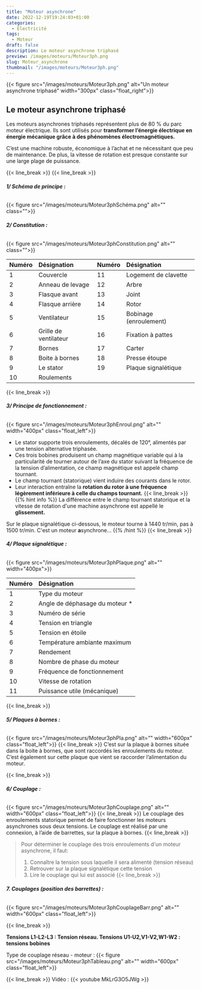 ```yaml
---
title: "Moteur asynchrone"
date: 2022-12-19T19:24:03+01:00
categories:
  - Electricité
tags:
  - Moteur
draft: false
description: Le moteur asynchrone triphasé
preview: /images/moteurs/Moteur3ph.png
slug: Moteur_asynchrone
thumbnail: "/images/moteurs/Moteur3ph.png"
---
```


<!-- ![Un moteur asynchrone triphasé:right](/images/Moteur3ph.png) -->

{{< figure src="/images/moteurs/Moteur3ph.png" alt="Un moteur asynchrone triphasé" width="300px" class="float_right">}}



## Le moteur asynchrone triphasé

Les moteurs asynchrones triphasés représentent plus de 80 % du parc moteur électrique. Ils sont utilisés pour **transformer l’énergie électrique en énergie mécanique grâce à des phénomènes électromagnétiques.**

C’est une machine robuste, économique à l’achat et ne nécessitant que peu de maintenance. De plus, la vitesse de rotation est presque constante sur une large plage de puissance. 

{{< line_break >}}
{{< line_break >}}

###### __1/ Schéma de principe :__

{{< figure src="/images/moteurs/Moteur3phSchéma.png" alt=""  class="">}}

###### __2/ Constitution :__

{{< figure src="/images/moteurs/Moteur3phConstitution.png" alt=""  class="">}}

|Numéro|Désignation        |Numéro|Désignation         |  
|:---|:---                 |:---|:---                  | 
| 1  |Couvercle            |11  |Logement de clavette  |
| 2  |Anneau de levage     |12  |Arbre                 |
| 3  |Flasque avant        |13  |Joint                 | 
|4   | Flasque arrière     |14  |Rotor                 |
|5   |Ventilateur          |15  |Bobinage (enroulement)|
|6   |Grille de ventilateur|16  |Fixation à pattes     |
|7   |Bornes               |17  |Carter                |
|8   |Boite à bornes       |18  |Presse étoupe         |
|9   |Le stator            |19  |Plaque signalétique   |
|10  |Roulements           |    |                      |

{{< line_break >}}

###### __3/ Principe de fonctionnement :__
{{< figure src="/images/moteurs/Moteur3phEnroul.png" alt=""  width="400px" class="float_left">}} 
- Le stator supporte trois enroulements, décalés de 120°, alimentés par une tension alternative triphasée.
- Ces trois bobines produisent un champ magnétique variable qui à la particularité de tourner autour de l’axe du stator suivant la fréquence de la tension d’alimentation, ce champ magnétique est appelé champ tournant.
- Le champ tournant (statorique) vient induire des courants dans le rotor.
- Leur interaction entraîne la **rotation du rotor à une fréquence légèrement inférieure à celle du champs tournant.**
{{< line_break >}}
{{% hint info %}}
La différence entre le champ tournant statorique et la vitesse de rotation d'une machine asynchrone est appellé le **glissement.**

Sur le plaque signalétique ci-dessous, le moteur tourne à 1440 tr/min, pas à 1500 tr/min. C'est un moteur **a**synchrone...
{{% /hint %}}
{{< line_break >}}

###### __4/ Plaque signalétique :__


{{< figure src="/images/moteurs/Moteur3phPlaque.png" alt=""  width="400px">}} 



|Numéro|Désignation                 |
|:---|:---                          |
|1   | Type du moteur               |
|2   |Angle de déphasage du moteur *|
|3   |Numéro de série               |
|4   |Tension en triangle           |
|5   |Tension en étoile             |
|6   |Température ambiante maximum  |
|7   |Rendement                     |
|8   |Nombre de phase du moteur     |
|9   |Fréquence de fonctionnement   |
|10  |Vitesse de rotation           |
|11  |Puissance utile (mécanique)   |


{{< line_break >}}

###### __5/ Plaques à bornes :__

{{< figure src="/images/moteurs/Moteur3phPla.png" alt=""  width="600px" class="float_left">}} 
{{< line_break >}}
C’est sur la plaque à bornes située dans la boite à bornes, que sont raccordés les enroulements du moteur. C’est également sur cette plaque que vient se raccorder l’alimentation du moteur.

{{< line_break >}}


###### __6/ Couplage :__

{{< figure src="/images/moteurs/Moteur3phCouplage.png" alt=""  width="600px" class="float_left">}} 
{{< line_break >}}
Le couplage des enroulements statorique permet de faire fonctionner les moteurs asynchrones sous deux tensions. Le couplage est réalisé par une connexion, à l’aide de barrettes, sur la plaque à bornes.
{{< line_break >}}


>Pour déterminer le couplage des trois enroulements d'un moteur asynchrone, il faut:
>1. Connaître la tension sous laquelle il sera alimenté (tension réseau)
>2. Retrouver sur la plaque signalétique cette tension
>3. Lire le couplage qui lui est associé
{{< line_break >}}
###### __7. Couplages (position des barrettes) :__

{{< figure src="/images/moteurs/Moteur3phCouplageBarr.png" alt=""  width="600px" class="float_left">}} 

{{< line_break >}}

**Tensions L1-L2-L3 : Tension réseau. Tensions U1-U2,V1-V2,W1-W2 : tensions bobines**

Type de couplage réseau - moteur :
{{< figure src="/images/moteurs/Moteur3phTableau.png" alt=""  width="600px" class="float_left">}} 

{{< line_break >}}
Vidéo :
{{< youtube MkLrG3O5JWg >}}




 